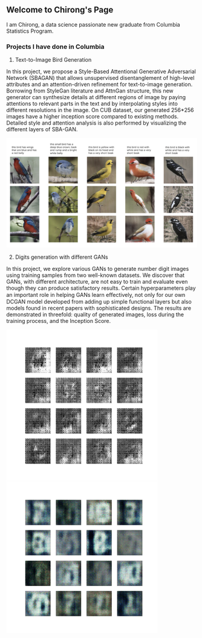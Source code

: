 ## Welcome to Chirong's Page

I am Chirong, a data science passionate new graduate from Columbia Statistics Program.


### Projects I have done in Columbia

1. Text-to-Image Bird Generation

In this project, we propose a Style-Based Attentional Generative Adversarial Network (SBAGAN) that allows unsupervised disentanglement
of high-level attributes and an attention-driven refinement for text-to-image generation. Borrowing
from StyleGan literature and AttnGan structure,
this new generator can synthesize details at different regions of image by paying attentions to relevant parts in the text and by interpolating styles
into different resolutions in the image. On CUB
dataset, our generated 256*256 images have a
higher inception score compared to existing methods. Detailed style and attention analysis is also
performed by visualizing the different layers of
SBA-GAN.

![Image](./text-image.png)


2. Digits generation with different GANs

In this project, we explore various GANs to generate number digit images using training samples from two well-known datasets. We discover that GANs, with different architecture, are not easy to train and evaluate even though they can produce satisfactory results. Certain hyperparameters play an important role in helping GANs learn eﬀectively, not only for our own DCGAN model developed from adding up simple functional layers but also models found in recent papers with sophisticated designs. The results are demonstrated in threefold: quality of generated images, loss during the training process, and the Inception Score.

![mnist](mnist.gif ) ![svhn](SVHN.gif "SVHN")   

